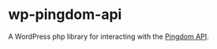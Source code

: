 # wp-pingdom-api
A WordPress php library for interacting with the [Pingdom API](https://www.pingdom.com/resources/api).
